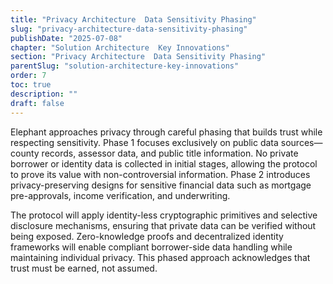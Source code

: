 ```yaml
---
title: "Privacy Architecture  Data Sensitivity Phasing"
slug: "privacy-architecture-data-sensitivity-phasing"
publishDate: "2025-07-08"
chapter: "Solution Architecture  Key Innovations"
section: "Privacy Architecture  Data Sensitivity Phasing"
parentSlug: "solution-architecture-key-innovations"
order: 7
toc: true
description: ""
draft: false
---
```


Elephant approaches privacy through careful phasing that builds trust while respecting sensitivity. Phase 1 focuses exclusively on public data sources—county records, assessor data, and public title information. No private borrower or identity data is collected in initial stages, allowing the protocol to prove its value with non-controversial information. Phase 2 introduces privacy-preserving designs for sensitive financial data such as mortgage pre-approvals, income verification, and underwriting.

The protocol will apply identity-less cryptographic primitives and selective disclosure mechanisms, ensuring that private data can be verified without being exposed. Zero-knowledge proofs and decentralized identity frameworks will enable compliant borrower-side data handling while maintaining individual privacy. This phased approach acknowledges that trust must be earned, not assumed.
